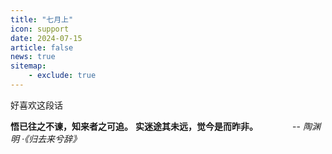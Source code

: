 ```yaml
---
title: "七月上"
icon: support
date: 2024-07-15
article: false
news: true
sitemap:
    - exclude: true
---
```

好喜欢这段话

**悟已往之不谏，知来者之可追。**
**实迷途其未远，觉今是而昨非。**
&nbsp;&nbsp;&nbsp;&nbsp;&nbsp;&nbsp;&nbsp;&nbsp;&nbsp;&nbsp;&nbsp;&nbsp;&nbsp;--  *陶渊明 ·《归去来兮辞》*
<!-- more --> 